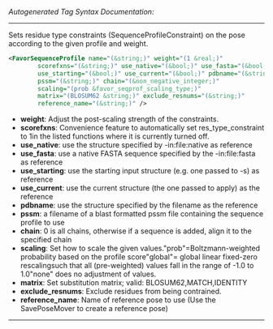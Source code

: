 <!-- THIS IS AN AUTOGENERATED FILE: Don't edit it directly, instead change the schema definition in the code itself. -->

_Autogenerated Tag Syntax Documentation:_

---
Sets residue type constraints (SequenceProfileConstraint) on the pose according to the given profile and weight.

```xml
<FavorSequenceProfile name="(&string;)" weight="(1 &real;)"
        scorefxns="(&string;)" use_native="(&bool;)" use_fasta="(&bool;)"
        use_starting="(&bool;)" use_current="(&bool;)" pdbname="(&string;)"
        pssm="(&string;)" chain="(&non_negative_integer;)"
        scaling="(prob &favor_seqprof_scaling_type;)"
        matrix="(BLOSUM62 &string;)" exclude_resnums="(&string;)"
        reference_name="(&string;)" />
```

-   **weight**: Adjust the post-scaling strength of the constraints.
-   **scorefxns**: Convenience feature to automatically set res_type_constraint to 1in the listed functions where it is currently turned off.
-   **use_native**: use the structure specified by -in:file:native as reference
-   **use_fasta**: use a native FASTA sequence specified by the -in:file:fasta as reference
-   **use_starting**: use the starting input structure (e.g. one passed to -s) as reference
-   **use_current**: use the current structure (the one passed to apply) as the reference
-   **pdbname**: use the structure specified by the filename as the reference
-   **pssm**: a filename of a blast formatted pssm file containing the sequence profile to use
-   **chain**: 0 is all chains, otherwise if a sequence is added, align it to the specified chain
-   **scaling**: Set how to scale the given values."prob"=Boltzmann-weighted probability based on the profile score"global"= global linear fixed-zero rescalingsuch that all (pre-weighted) values fall in the range of -1.0 to 1.0"none" does no adjustment of values.
-   **matrix**: Set substitution matrix; valid:  BLOSUM62,MATCH,IDENTITY
-   **exclude_resnums**: Exclude residues from being contrained.
-   **reference_name**: Name of reference pose to use (Use the SavePoseMover to create a reference pose)

---

